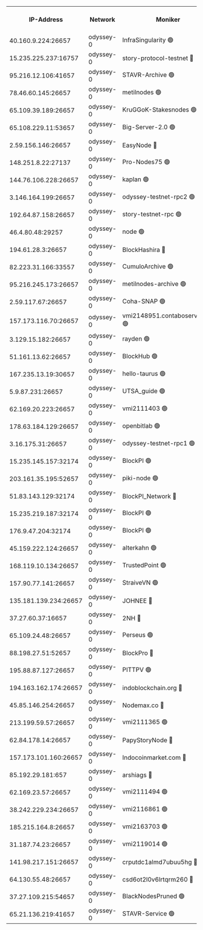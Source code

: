 


<table><tr><th>IP-Address</th><th>Network</th><th>Moniker</th><th>Latest Block Height</th><th>Earliest Block Height</th><th>Catching Up</th><th>Tx Index</th><th>Voting Power</th><th>Version</th><th>Scan Time</th></tr><tr><td>40.160.9.224:26657</td><td>odyssey-0</td><td>InfraSingularity 🟢</td><td>1502444</td><td>1</td><td>False</td><td>off</td><td>0</td><td>0.38.9</td><td>2024-12-24T11:38:04.599428271UTC</td></tr><tr><td>15.235.225.237:16757</td><td>odyssey-0</td><td>story-protocol-testnet 🔴</td><td>1502446</td><td>1</td><td>False</td><td>off</td><td>141024000</td><td>0.38.9</td><td>2024-12-24T11:38:12.888538396UTC</td></tr><tr><td>95.216.12.106:41657</td><td>odyssey-0</td><td>STAVR-Archive 🟢</td><td>1502446</td><td>1</td><td>False</td><td>on</td><td>0</td><td>0.38.9</td><td>2024-12-24T11:38:15.330101675UTC</td></tr><tr><td>78.46.60.145:26657</td><td>odyssey-0</td><td>metilnodes 🟢</td><td>1502450</td><td>1</td><td>False</td><td>off</td><td>0</td><td>0.38.9</td><td>2024-12-24T11:38:25.164377963UTC</td></tr><tr><td>65.109.39.189:26657</td><td>odyssey-0</td><td>KruGGoK-Stakesnodes 🟢</td><td>1243011</td><td>1</td><td>False</td><td>on</td><td>0</td><td>0.38.9</td><td>2024-12-24T11:38:27.661097685UTC</td></tr><tr><td>65.108.229.11:53657</td><td>odyssey-0</td><td>Big-Server-2.0 🟢</td><td>1502451</td><td>1</td><td>False</td><td>off</td><td>0</td><td>0.38.9</td><td>2024-12-24T11:38:28.702759377UTC</td></tr><tr><td>2.59.156.146:26657</td><td>odyssey-0</td><td>EasyNode 🔴</td><td>1502451</td><td>1</td><td>False</td><td>off</td><td>142019795</td><td>0.38.9</td><td>2024-12-24T11:38:29.537262003UTC</td></tr><tr><td>148.251.8.22:27137</td><td>odyssey-0</td><td>Pro-Nodes75 🟢</td><td>1502451</td><td>1</td><td>False</td><td>on</td><td>0</td><td>0.38.9</td><td>2024-12-24T11:38:29.870851746UTC</td></tr><tr><td>144.76.106.228:26657</td><td>odyssey-0</td><td>kaplan 🟢</td><td>1502456</td><td>1</td><td>False</td><td>off</td><td>0</td><td>0.38.9</td><td>2024-12-24T11:38:45.573739962UTC</td></tr><tr><td>3.146.164.199:26657</td><td>odyssey-0</td><td>odyssey-testnet-rpc2 🟢</td><td>1502456</td><td>1</td><td>False</td><td>off</td><td>0</td><td>0.38.9</td><td>2024-12-24T11:38:46.752830317UTC</td></tr><tr><td>192.64.87.158:26657</td><td>odyssey-0</td><td>story-testnet-rpc 🟢</td><td>1243011</td><td>1</td><td>False</td><td>off</td><td>0</td><td>0.38.9</td><td>2024-12-24T11:38:50.542337336UTC</td></tr><tr><td>46.4.80.48:29257</td><td>odyssey-0</td><td>node 🟢</td><td>1502457</td><td>1</td><td>False</td><td>on</td><td>0</td><td>0.38.9</td><td>2024-12-24T11:38:51.276677240UTC</td></tr><tr><td>194.61.28.3:26657</td><td>odyssey-0</td><td>BlockHashira 🔴</td><td>1502460</td><td>1</td><td>False</td><td>off</td><td>141090000</td><td>0.38.9</td><td>2024-12-24T11:39:01.152296462UTC</td></tr><tr><td>82.223.31.166:33557</td><td>odyssey-0</td><td>CumuloArchive 🟢</td><td>1502461</td><td>1</td><td>False</td><td>on</td><td>0</td><td>0.38.9</td><td>2024-12-24T11:39:04.672197918UTC</td></tr><tr><td>95.216.245.173:26657</td><td>odyssey-0</td><td>metilnodes-archive 🟢</td><td>1502461</td><td>1</td><td>False</td><td>on</td><td>0</td><td>0.38.9</td><td>2024-12-24T11:39:05.506616997UTC</td></tr><tr><td>2.59.117.67:26657</td><td>odyssey-0</td><td>Coha-SNAP 🟢</td><td>1502462</td><td>1</td><td>False</td><td>off</td><td>0</td><td>0.38.9</td><td>2024-12-24T11:39:08.524899457UTC</td></tr><tr><td>157.173.116.70:26657</td><td>odyssey-0</td><td>vmi2148951.contaboserver.net 🟢</td><td>1502465</td><td>1</td><td>False</td><td>off</td><td>0</td><td>0.38.9</td><td>2024-12-24T11:39:18.586095433UTC</td></tr><tr><td>3.129.15.182:26657</td><td>odyssey-0</td><td>rayden 🟢</td><td>1243011</td><td>1</td><td>False</td><td>on</td><td>0</td><td>0.38.9</td><td>2024-12-24T11:39:29.087411557UTC</td></tr><tr><td>51.161.13.62:26657</td><td>odyssey-0</td><td>BlockHub 🟢</td><td>1502470</td><td>1</td><td>False</td><td>off</td><td>0</td><td>0.38.9</td><td>2024-12-24T11:39:40.121598191UTC</td></tr><tr><td>167.235.13.19:30657</td><td>odyssey-0</td><td>hello-taurus 🟢</td><td>1502471</td><td>1</td><td>False</td><td>on</td><td>0</td><td>0.38.9</td><td>2024-12-24T11:39:40.868777568UTC</td></tr><tr><td>5.9.87.231:26657</td><td>odyssey-0</td><td>UTSA_guide 🟢</td><td>1502471</td><td>1</td><td>False</td><td>on</td><td>0</td><td>0.38.9</td><td>2024-12-24T11:39:42.193108656UTC</td></tr><tr><td>62.169.20.223:26657</td><td>odyssey-0</td><td>vmi2111403 🟢</td><td>953685</td><td>1</td><td>False</td><td>off</td><td>0</td><td>0.38.9</td><td>2024-12-24T11:39:44.486056774UTC</td></tr><tr><td>178.63.184.129:26657</td><td>odyssey-0</td><td>openbitlab 🟢</td><td>1502476</td><td>1</td><td>False</td><td>on</td><td>0</td><td>0.38.9</td><td>2024-12-24T11:40:00.502530300UTC</td></tr><tr><td>3.16.175.31:26657</td><td>odyssey-0</td><td>odyssey-testnet-rpc1 🟢</td><td>1502477</td><td>1</td><td>False</td><td>off</td><td>0</td><td>0.38.9</td><td>2024-12-24T11:40:04.123501924UTC</td></tr><tr><td>15.235.145.157:32174</td><td>odyssey-0</td><td>BlockPI 🟢</td><td>1502446</td><td>109001</td><td>False</td><td>off</td><td>0</td><td>0.38.9</td><td>2024-12-24T11:38:13.910265472UTC</td></tr><tr><td>203.161.35.195:52657</td><td>odyssey-0</td><td>piki-node 🟢</td><td>1243011</td><td>109001</td><td>False</td><td>off</td><td>0</td><td>0.38.9</td><td>2024-12-24T11:38:17.799387040UTC</td></tr><tr><td>51.83.143.129:32174</td><td>odyssey-0</td><td>BlockPI_Network 🔴</td><td>1502457</td><td>109001</td><td>False</td><td>off</td><td>141100000</td><td>0.38.9</td><td>2024-12-24T11:38:49.856824386UTC</td></tr><tr><td>15.235.219.187:32174</td><td>odyssey-0</td><td>BlockPI 🟢</td><td>1502463</td><td>109001</td><td>False</td><td>off</td><td>0</td><td>0.38.9</td><td>2024-12-24T11:39:13.562960751UTC</td></tr><tr><td>176.9.47.204:32174</td><td>odyssey-0</td><td>BlockPI 🟢</td><td>1502468</td><td>109001</td><td>False</td><td>off</td><td>0</td><td>0.38.9</td><td>2024-12-24T11:39:32.049704225UTC</td></tr><tr><td>45.159.222.124:26657</td><td>odyssey-0</td><td>alterkahn 🟢</td><td>1243011</td><td>113001</td><td>False</td><td>off</td><td>0</td><td>0.38.9</td><td>2024-12-24T11:39:44.814458197UTC</td></tr><tr><td>168.119.10.134:26657</td><td>odyssey-0</td><td>TrustedPoint 🟢</td><td>1502476</td><td>339001</td><td>False</td><td>off</td><td>0</td><td>0.38.9</td><td>2024-12-24T11:40:01.332444823UTC</td></tr><tr><td>157.90.77.141:26657</td><td>odyssey-0</td><td>StraiveVN 🟢</td><td>1502457</td><td>342001</td><td>False</td><td>off</td><td>0</td><td>0.38.9</td><td>2024-12-24T11:38:50.815188201UTC</td></tr><tr><td>135.181.139.234:26657</td><td>odyssey-0</td><td>JOHNEE 🔴</td><td>1502470</td><td>351001</td><td>False</td><td>on</td><td>141025000</td><td>0.38.9</td><td>2024-12-24T11:39:37.798822473UTC</td></tr><tr><td>37.27.60.37:16657</td><td>odyssey-0</td><td>2NH 🔴</td><td>1502466</td><td>395001</td><td>False</td><td>off</td><td>141060000</td><td>0.38.9</td><td>2024-12-24T11:39:23.606735166UTC</td></tr><tr><td>65.109.24.48:26657</td><td>odyssey-0</td><td>Perseus 🟢</td><td>1502467</td><td>431001</td><td>False</td><td>off</td><td>0</td><td>0.38.9</td><td>2024-12-24T11:39:28.292745816UTC</td></tr><tr><td>88.198.27.51:52657</td><td>odyssey-0</td><td>BlockPro 🔴</td><td>1502447</td><td>507001</td><td>False</td><td>off</td><td>141024000</td><td>0.38.9</td><td>2024-12-24T11:38:15.673307743UTC</td></tr><tr><td>195.88.87.127:26657</td><td>odyssey-0</td><td>PITTPV 🟢</td><td>1243011</td><td>862001</td><td>False</td><td>off</td><td>0</td><td>0.38.9</td><td>2024-12-24T11:38:25.974999385UTC</td></tr><tr><td>194.163.162.174:26657</td><td>odyssey-0</td><td>indoblockchain.org 🔴</td><td>1502444</td><td>1023001</td><td>False</td><td>off</td><td>142085577</td><td>0.38.9</td><td>2024-12-24T11:38:05.491656599UTC</td></tr><tr><td>45.85.146.254:26657</td><td>odyssey-0</td><td>Nodemax.co 🔴</td><td>1502447</td><td>1023001</td><td>False</td><td>off</td><td>141061782</td><td>0.38.9</td><td>2024-12-24T11:38:14.418020590UTC</td></tr><tr><td>213.199.59.57:26657</td><td>odyssey-0</td><td>vmi2111365 🟢</td><td>1246232</td><td>1023001</td><td>False</td><td>off</td><td>0</td><td>0.38.9</td><td>2024-12-24T11:38:14.861080825UTC</td></tr><tr><td>62.84.178.14:26657</td><td>odyssey-0</td><td>PapyStoryNode 🔴</td><td>1502468</td><td>1023001</td><td>False</td><td>off</td><td>141024000</td><td>0.38.9</td><td>2024-12-24T11:39:32.432036255UTC</td></tr><tr><td>157.173.101.160:26657</td><td>odyssey-0</td><td>Indocoinmarket.com 🔴</td><td>1502472</td><td>1023001</td><td>False</td><td>off</td><td>142085577</td><td>0.38.9</td><td>2024-12-24T11:39:46.419463152UTC</td></tr><tr><td>85.192.29.181:657</td><td>odyssey-0</td><td>arshiags 🔴</td><td>1502472</td><td>1122001</td><td>False</td><td>off</td><td>141099000</td><td>0.38.9</td><td>2024-12-24T11:39:45.170666506UTC</td></tr><tr><td>62.169.23.57:26657</td><td>odyssey-0</td><td>vmi2111494 🟢</td><td>1345417</td><td>1140001</td><td>False</td><td>off</td><td>0</td><td>0.38.9</td><td>2024-12-24T11:38:45.285237314UTC</td></tr><tr><td>38.242.229.234:26657</td><td>odyssey-0</td><td>vmi2116861 🟢</td><td>1502459</td><td>1140001</td><td>False</td><td>off</td><td>0</td><td>0.38.9</td><td>2024-12-24T11:38:55.778704114UTC</td></tr><tr><td>185.215.164.8:26657</td><td>odyssey-0</td><td>vmi2163703 🟢</td><td>1502435</td><td>1140001</td><td>False</td><td>off</td><td>0</td><td>0.38.9</td><td>2024-12-24T11:39:25.634915456UTC</td></tr><tr><td>31.187.74.23:26657</td><td>odyssey-0</td><td>vmi2119014 🟢</td><td>1180904</td><td>1140001</td><td>False</td><td>off</td><td>0</td><td>0.38.9</td><td>2024-12-24T11:39:31.642557371UTC</td></tr><tr><td>141.98.217.151:26657</td><td>odyssey-0</td><td>crputdc1almd7ubuu5hg 🔴</td><td>1502459</td><td>1146001</td><td>False</td><td>off</td><td>509073000</td><td>0.38.9</td><td>2024-12-24T11:38:58.242643613UTC</td></tr><tr><td>64.130.55.48:26657</td><td>odyssey-0</td><td>csd6ot2l0v6lrtqrm260 🔴</td><td>1502452</td><td>1149001</td><td>False</td><td>off</td><td>509078000</td><td>0.38.9</td><td>2024-12-24T11:38:33.586931031UTC</td></tr><tr><td>37.27.109.215:54657</td><td>odyssey-0</td><td>BlackNodesPruned 🟢</td><td>1502450</td><td>1163001</td><td>False</td><td>on</td><td>0</td><td>0.38.9</td><td>2024-12-24T11:38:26.358944450UTC</td></tr><tr><td>65.21.136.219:41657</td><td>odyssey-0</td><td>STAVR-Service 🟢</td><td>1502456</td><td>1446001</td><td>False</td><td>on</td><td>0</td><td>0.38.9</td><td>2024-12-24T11:38:45.995614533UTC</td></tr></table>